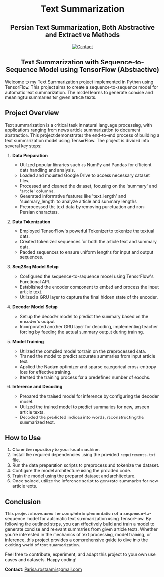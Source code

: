 <h1 align="center">
  Text Summarization
</h1>

<h2 align="center">Persian Text Summarization, Both Abstractive and Extractive Methods</h2>

<div align="center">

[![Contact](https://img.shields.io/badge/contact-Parisa.rostaamii%40gmail.com-yellow.svg)](mailto:Parisa.rostaamii@gmail.com)

</div>

<h2 align="center">Text Summarization with Sequence-to-Sequence Model using TensorFlow (Abstractive)</h2>

Welcome to my Text Summarization project implemented in Python using TensorFlow. This project aims to create a sequence-to-sequence model for automatic text summarization. The model learns to generate concise and meaningful summaries for given article texts.

## Project Overview

Text summarization is a critical task in natural language processing, with applications ranging from news article summarization to document abstraction. This project demonstrates the end-to-end process of building a text summarization model using TensorFlow. The project is divided into several key steps:

1. **Data Preparation**
    - Utilized popular libraries such as NumPy and Pandas for efficient data handling and analysis.
    - Loaded and mounted Google Drive to access necessary dataset files.
    - Processed and cleaned the dataset, focusing on the 'summary' and 'article' columns.
    - Generated informative features like 'text_length' and 'summary_length' to analyze article and summary lengths.
    - Preprocessed the text data by removing punctuation and non-Persian characters.

2. **Data Tokenization**
    - Employed TensorFlow's powerful Tokenizer to tokenize the textual data.
    - Created tokenized sequences for both the article text and summary data.
    - Padded sequences to ensure uniform lengths for input and output sequences.

3. **Seq2Seq Model Setup**
    - Configured the sequence-to-sequence model using TensorFlow's Functional API.
    - Established the encoder component to embed and process the input article text.
    - Utilized a GRU layer to capture the final hidden state of the encoder.

4. **Decoder Model Setup**
    - Set up the decoder model to predict the summary based on the encoder's output.
    - Incorporated another GRU layer for decoding, implementing teacher forcing by feeding the actual summary output during training.

5. **Model Training**
    - Utilized the compiled model to train on the preprocessed data.
    - Trained the model to predict accurate summaries from input article text.
    - Applied the Nadam optimizer and sparse categorical cross-entropy loss for effective training.
    - Iterated the training process for a predefined number of epochs.

6. **Inference and Decoding**
    - Prepared the trained model for inference by configuring the decoder model.
    - Utilized the trained model to predict summaries for new, unseen article texts.
    - Decoded the predicted indices into words, reconstructing the summarized text.

## How to Use

1. Clone the repository to your local machine.
2. Install the required dependencies using the provided `requirements.txt` file.
3. Run the data preparation scripts to preprocess and tokenize the dataset.
4. Configure the model architecture using the provided code.
5. Train the model using the prepared dataset and architecture.
6. Once trained, utilize the inference script to generate summaries for new article texts.

## Conclusion

This project showcases the complete implementation of a sequence-to-sequence model for automatic text summarization using TensorFlow. By following the outlined steps, you can effectively build and train a model to generate concise and relevant summaries from given article texts. Whether you're interested in the mechanics of text processing, model training, or inference, this project provides a comprehensive guide to dive into the exciting world of text summarization.

Feel free to contribute, experiment, and adapt this project to your own use cases and datasets. Happy coding!

**Contact**: [Parisa.rostaamii@gmail.com](mailto:Parisa.rostaamii@gmail.com)


